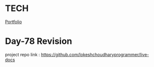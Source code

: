 # TECH
[Portfolio](https://www.lokeshdev.in/)

# Day-78 Revision 
project repo link : https://github.com/lokeshchoudharyprogrammer/live-docs
 
